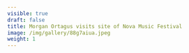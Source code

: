 ```yaml
---
visible: true
draft: false
title: Morgan Ortagus visits site of Nova Music Festival
image: /img/gallery/88g7aiua.jpeg
weight: 1
---
```

